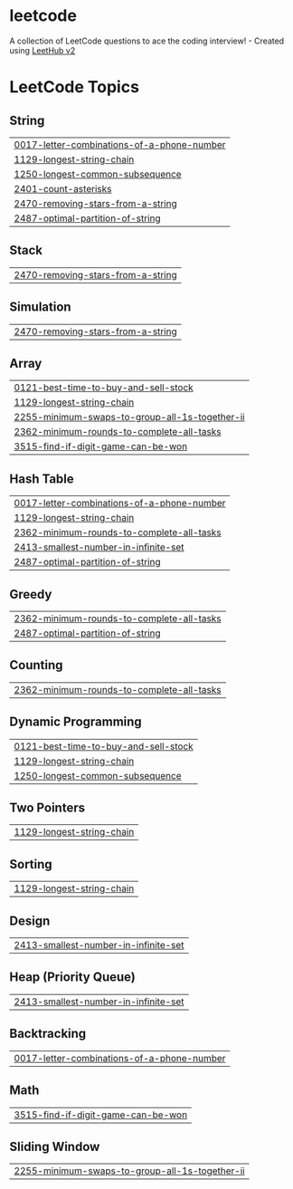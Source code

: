 # leetcode
A collection of LeetCode questions to ace the coding interview! - Created using [LeetHub v2](https://github.com/arunbhardwaj/LeetHub-2.0)

<!---LeetCode Topics Start-->
# LeetCode Topics
## String
|  |
| ------- |
| [0017-letter-combinations-of-a-phone-number](https://github.com/coreycasmedes/leetcode/tree/master/0017-letter-combinations-of-a-phone-number) |
| [1129-longest-string-chain](https://github.com/coreycasmedes/leetcode/tree/master/1129-longest-string-chain) |
| [1250-longest-common-subsequence](https://github.com/coreycasmedes/leetcode/tree/master/1250-longest-common-subsequence) |
| [2401-count-asterisks](https://github.com/coreycasmedes/leetcode/tree/master/2401-count-asterisks) |
| [2470-removing-stars-from-a-string](https://github.com/coreycasmedes/leetcode/tree/master/2470-removing-stars-from-a-string) |
| [2487-optimal-partition-of-string](https://github.com/coreycasmedes/leetcode/tree/master/2487-optimal-partition-of-string) |
## Stack
|  |
| ------- |
| [2470-removing-stars-from-a-string](https://github.com/coreycasmedes/leetcode/tree/master/2470-removing-stars-from-a-string) |
## Simulation
|  |
| ------- |
| [2470-removing-stars-from-a-string](https://github.com/coreycasmedes/leetcode/tree/master/2470-removing-stars-from-a-string) |
## Array
|  |
| ------- |
| [0121-best-time-to-buy-and-sell-stock](https://github.com/coreycasmedes/leetcode/tree/master/0121-best-time-to-buy-and-sell-stock) |
| [1129-longest-string-chain](https://github.com/coreycasmedes/leetcode/tree/master/1129-longest-string-chain) |
| [2255-minimum-swaps-to-group-all-1s-together-ii](https://github.com/coreycasmedes/leetcode/tree/master/2255-minimum-swaps-to-group-all-1s-together-ii) |
| [2362-minimum-rounds-to-complete-all-tasks](https://github.com/coreycasmedes/leetcode/tree/master/2362-minimum-rounds-to-complete-all-tasks) |
| [3515-find-if-digit-game-can-be-won](https://github.com/coreycasmedes/leetcode/tree/master/3515-find-if-digit-game-can-be-won) |
## Hash Table
|  |
| ------- |
| [0017-letter-combinations-of-a-phone-number](https://github.com/coreycasmedes/leetcode/tree/master/0017-letter-combinations-of-a-phone-number) |
| [1129-longest-string-chain](https://github.com/coreycasmedes/leetcode/tree/master/1129-longest-string-chain) |
| [2362-minimum-rounds-to-complete-all-tasks](https://github.com/coreycasmedes/leetcode/tree/master/2362-minimum-rounds-to-complete-all-tasks) |
| [2413-smallest-number-in-infinite-set](https://github.com/coreycasmedes/leetcode/tree/master/2413-smallest-number-in-infinite-set) |
| [2487-optimal-partition-of-string](https://github.com/coreycasmedes/leetcode/tree/master/2487-optimal-partition-of-string) |
## Greedy
|  |
| ------- |
| [2362-minimum-rounds-to-complete-all-tasks](https://github.com/coreycasmedes/leetcode/tree/master/2362-minimum-rounds-to-complete-all-tasks) |
| [2487-optimal-partition-of-string](https://github.com/coreycasmedes/leetcode/tree/master/2487-optimal-partition-of-string) |
## Counting
|  |
| ------- |
| [2362-minimum-rounds-to-complete-all-tasks](https://github.com/coreycasmedes/leetcode/tree/master/2362-minimum-rounds-to-complete-all-tasks) |
## Dynamic Programming
|  |
| ------- |
| [0121-best-time-to-buy-and-sell-stock](https://github.com/coreycasmedes/leetcode/tree/master/0121-best-time-to-buy-and-sell-stock) |
| [1129-longest-string-chain](https://github.com/coreycasmedes/leetcode/tree/master/1129-longest-string-chain) |
| [1250-longest-common-subsequence](https://github.com/coreycasmedes/leetcode/tree/master/1250-longest-common-subsequence) |
## Two Pointers
|  |
| ------- |
| [1129-longest-string-chain](https://github.com/coreycasmedes/leetcode/tree/master/1129-longest-string-chain) |
## Sorting
|  |
| ------- |
| [1129-longest-string-chain](https://github.com/coreycasmedes/leetcode/tree/master/1129-longest-string-chain) |
## Design
|  |
| ------- |
| [2413-smallest-number-in-infinite-set](https://github.com/coreycasmedes/leetcode/tree/master/2413-smallest-number-in-infinite-set) |
## Heap (Priority Queue)
|  |
| ------- |
| [2413-smallest-number-in-infinite-set](https://github.com/coreycasmedes/leetcode/tree/master/2413-smallest-number-in-infinite-set) |
## Backtracking
|  |
| ------- |
| [0017-letter-combinations-of-a-phone-number](https://github.com/coreycasmedes/leetcode/tree/master/0017-letter-combinations-of-a-phone-number) |
## Math
|  |
| ------- |
| [3515-find-if-digit-game-can-be-won](https://github.com/coreycasmedes/leetcode/tree/master/3515-find-if-digit-game-can-be-won) |
## Sliding Window
|  |
| ------- |
| [2255-minimum-swaps-to-group-all-1s-together-ii](https://github.com/coreycasmedes/leetcode/tree/master/2255-minimum-swaps-to-group-all-1s-together-ii) |
<!---LeetCode Topics End-->
